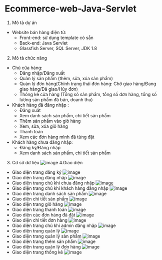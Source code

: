 # Ecommerce-web-Java-Servlet
1. Mô tả dự án
- Website bán hàng điện tử:
  + Front-end: sử dụng template có sẵn
  + Back-end: Java Servlet
  + Glassfish Server, SQL Server, JDK 1.8
 2. Mô tả chức năng 
- Chủ cửa hàng: 
  + Đăng nhập/Đăng xuất
  + Quản lý sản phẩm (thêm, sửa, xóa sản phẩm)
  + Quản lý đơn hàng(Chỉnh trạng thái đơn hàng: Chờ giao hàng/Đang giao hàng/Đã giao/Hủy đơn)
  + Thống kê cửa hàng (Tổng số sản phẩm, tổng số đơn hàng, tổng số lượng sản phẩm đã bán, doanh thu)
- Khách hàng đã đăng nhập :
  + Đăng xuất
  + Xem danh sách sản phẩm, chi tiết sản phẩm
  + Thêm sản phẩm vào giỏ hàng
  + Xem, sửa, xóa giỏ hàng
  + Thanh toán
  + Xem các đơn hàng mình đã từng đặt
- Khách hàng chưa đăng nhập:
  + Đăng ký/Đăng nhập
  + Xem danh sách sản phẩm, chi tiết sản phẩm
 3. Cơ sở dữ liệu
 ![image](https://user-images.githubusercontent.com/91023190/175113650-a383befd-950d-4d2f-90de-fe6c59a257e2.png)
4.Giao diện
- Giao diện trang đăng ký
![image](https://user-images.githubusercontent.com/91023190/175114547-8ea838e4-bc22-46ef-b31b-f0ba51e0d09a.png)
- Giao diện trang đăng nhập
![image](https://user-images.githubusercontent.com/91023190/175114589-bcc586b0-551c-4786-baa1-a5f2cd224ace.png)
- Giao diện trang chủ khi chưa đăng nhập
![image](https://user-images.githubusercontent.com/91023190/175113863-ec1ebcd8-1bec-454b-8a96-fc4385aa041c.png)
- Giao diện trang chủ khi khách hàng đăng nhập
![image](https://user-images.githubusercontent.com/91023190/175114653-c4abaa6b-ef2f-4fa6-a26f-329f60b8c8ec.png)
- Giao diện trang danh sách sản phẩm
![image](https://user-images.githubusercontent.com/91023190/175114686-37e26ad3-9bb1-4e32-bc48-b8adb53f6b42.png)
- Giao diện chi tiết sản phẩm
![image](https://user-images.githubusercontent.com/91023190/175114996-5439bfa8-36c9-4070-8d54-a7a4c8828367.png)
- Giao diện trang giỏ hàng
![image](https://user-images.githubusercontent.com/91023190/175115087-c56109cb-dc79-4bb4-8485-2f7ac52a3055.png)
- Giao diện trang thanh toán
![image](https://user-images.githubusercontent.com/91023190/175115477-e33459a6-3151-45b2-8c04-5ed2facc6cb6.png)
- Giao diện các đơn hàng đã đặt
![image](https://user-images.githubusercontent.com/91023190/175115576-42b4dd6d-bc1b-43b1-ac9f-bddba62770dd.png)
- Giao diện chi tiết đơn hàng
![image](https://user-images.githubusercontent.com/91023190/175115607-b8823930-c2f2-4971-bd45-3ee67327e07c.png)
- Giao diện trang chủ khi admin đăng nhập
![image](https://user-images.githubusercontent.com/91023190/175115739-e115135d-ef6d-4b94-88e5-74b92ccca8f4.png)
- Giao diện trang quản lý
![image](https://user-images.githubusercontent.com/91023190/175115778-56022836-d71c-4d95-8a6c-b164508ac293.png)
- Giao diện trang quản lý sản phẩm
![image](https://user-images.githubusercontent.com/91023190/177005911-9b5bb4fb-c646-4120-981c-c5924f20a445.png)
- Giao diện trang thêm sản phẩm
![image](https://user-images.githubusercontent.com/91023190/175115853-03476c96-e8b8-4028-87e2-2aa7332f092f.png)
- Giao diện trang quản lý đơn hàng
![image](https://user-images.githubusercontent.com/91023190/175115918-f3e3be70-c486-4a53-aa52-bb2713915017.png)
- Giao diện trang thống kê
![image](https://user-images.githubusercontent.com/91023190/177005927-7cb83528-25e8-4c72-92b3-7d7f1d55ab93.png)
